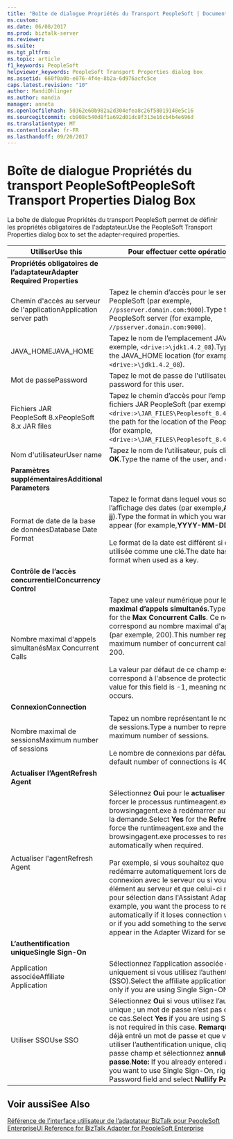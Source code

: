```yaml
---
title: "Boîte de dialogue Propriétés du Transport PeopleSoft | Documents Microsoft"
ms.custom: 
ms.date: 06/08/2017
ms.prod: biztalk-server
ms.reviewer: 
ms.suite: 
ms.tgt_pltfrm: 
ms.topic: article
f1_keywords: PeopleSoft
helpviewer_keywords: PeopleSoft Transport Properties dialog box
ms.assetid: 660f0a0b-e076-4f4e-8b2a-6d976acfc5ce
caps.latest.revision: "10"
author: MandiOhlinger
ms.author: mandia
manager: anneta
ms.openlocfilehash: 50362e60b982a2d304efea8c26f58019148e5c16
ms.sourcegitcommit: cb908c540d8f1a692d01dc8f313e16cb4b4e696d
ms.translationtype: MT
ms.contentlocale: fr-FR
ms.lasthandoff: 09/20/2017
---
```

# <a name="peoplesoft-transport-properties-dialog-box"></a><span data-ttu-id="83a8f-102">Boîte de dialogue Propriétés du transport PeopleSoft</span><span class="sxs-lookup"><span data-stu-id="83a8f-102">PeopleSoft Transport Properties Dialog Box</span></span>
<span data-ttu-id="83a8f-103">La boîte de dialogue Propriétés du transport PeopleSoft permet de définir les propriétés obligatoires de l'adaptateur.</span><span class="sxs-lookup"><span data-stu-id="83a8f-103">Use the PeopleSoft Transport Properties dialog box to set the adapter-required properties.</span></span>  
  
|<span data-ttu-id="83a8f-104">Utiliser</span><span class="sxs-lookup"><span data-stu-id="83a8f-104">Use this</span></span>|<span data-ttu-id="83a8f-105">Pour effectuer cette opération</span><span class="sxs-lookup"><span data-stu-id="83a8f-105">To do this</span></span>|  
|--------------|----------------|  
|<span data-ttu-id="83a8f-106">**Propriétés obligatoires de l’adaptateur**</span><span class="sxs-lookup"><span data-stu-id="83a8f-106">**Adapter Required Properties**</span></span>||  
|<span data-ttu-id="83a8f-107">Chemin d'accès au serveur de l'application</span><span class="sxs-lookup"><span data-stu-id="83a8f-107">Application server path</span></span>|<span data-ttu-id="83a8f-108">Tapez le chemin d’accès pour le serveur de PeopleSoft (par exemple, `//psserver.domain.com:9000`).</span><span class="sxs-lookup"><span data-stu-id="83a8f-108">Type the path for the PeopleSoft server (for example, `//psserver.domain.com:9000`).</span></span>|  
|<span data-ttu-id="83a8f-109">JAVA_HOME</span><span class="sxs-lookup"><span data-stu-id="83a8f-109">JAVA_HOME</span></span>|<span data-ttu-id="83a8f-110">Tapez le nom de l’emplacement JAVA_HOME (par exemple, `<drive:>\jdk1.4.2_08`).</span><span class="sxs-lookup"><span data-stu-id="83a8f-110">Type the name for the JAVA_HOME location (for example, `<drive:>\jdk1.4.2_08`).</span></span>|  
|<span data-ttu-id="83a8f-111">Mot de passe</span><span class="sxs-lookup"><span data-stu-id="83a8f-111">Password</span></span>|<span data-ttu-id="83a8f-112">Tapez le mot de passe de l'utilisateur.</span><span class="sxs-lookup"><span data-stu-id="83a8f-112">Type the password for this user.</span></span>|  
|<span data-ttu-id="83a8f-113">Fichiers JAR PeopleSoft 8.x</span><span class="sxs-lookup"><span data-stu-id="83a8f-113">PeopleSoft 8.x JAR files</span></span>|<span data-ttu-id="83a8f-114">Tapez le chemin d’accès pour l’emplacement des fichiers JAR PeopleSoft (par exemple, `<drive:>\JAR_FILES\Peoplesoft_8.4\psjoa.jar`).</span><span class="sxs-lookup"><span data-stu-id="83a8f-114">Type the path for the location of the PeopleSoft JAR files (for example, `<drive:>\JAR_FILES\Peoplesoft_8.4\psjoa.jar`).</span></span>|  
|<span data-ttu-id="83a8f-115">Nom d'utilisateur</span><span class="sxs-lookup"><span data-stu-id="83a8f-115">User name</span></span>|<span data-ttu-id="83a8f-116">Tapez le nom de l’utilisateur, puis cliquez sur **OK**.</span><span class="sxs-lookup"><span data-stu-id="83a8f-116">Type the name of the user, and click **OK**.</span></span>|  
|<span data-ttu-id="83a8f-117">**Paramètres supplémentaires**</span><span class="sxs-lookup"><span data-stu-id="83a8f-117">**Additional Parameters**</span></span>||  
|<span data-ttu-id="83a8f-118">Format de date de la base de données</span><span class="sxs-lookup"><span data-stu-id="83a8f-118">Database Date Format</span></span>|<span data-ttu-id="83a8f-119">Tapez le format dans lequel vous souhaitez que l’affichage des dates (par exemple,**AAAA-MM-jj**).</span><span class="sxs-lookup"><span data-stu-id="83a8f-119">Type the format in which you want dates to appear (for example,**YYYY-MM-DD**).</span></span><br /><br /> <span data-ttu-id="83a8f-120">Le format de la date est différent si celle-ci est utilisée comme une clé.</span><span class="sxs-lookup"><span data-stu-id="83a8f-120">The date has a different format when used as a key.</span></span>|  
|<span data-ttu-id="83a8f-121">**Contrôle de l’accès concurrentiel**</span><span class="sxs-lookup"><span data-stu-id="83a8f-121">**Concurrency Control**</span></span>||  
|<span data-ttu-id="83a8f-122">Nombre maximal d'appels simultanés</span><span class="sxs-lookup"><span data-stu-id="83a8f-122">Max Concurrent Calls</span></span>|<span data-ttu-id="83a8f-123">Tapez une valeur numérique pour le **nombre maximal d’appels simultanés**.</span><span class="sxs-lookup"><span data-stu-id="83a8f-123">Type a numeric value for the **Max Concurrent Calls**.</span></span> <span data-ttu-id="83a8f-124">Ce nombre correspond au nombre maximal d'appels simultanés (par exemple, 200).</span><span class="sxs-lookup"><span data-stu-id="83a8f-124">This number represents the maximum number of concurrent calls, for example, 200.</span></span><br /><br /> <span data-ttu-id="83a8f-125">La valeur par défaut de ce champ est -1, ce qui correspond à l'absence de protection.</span><span class="sxs-lookup"><span data-stu-id="83a8f-125">The default value for this field is -1, meaning no protection occurs.</span></span>|  
|<span data-ttu-id="83a8f-126">**Connexion**</span><span class="sxs-lookup"><span data-stu-id="83a8f-126">**Connection**</span></span>||  
|<span data-ttu-id="83a8f-127">Nombre maximal de sessions</span><span class="sxs-lookup"><span data-stu-id="83a8f-127">Maximum number of sessions</span></span>|<span data-ttu-id="83a8f-128">Tapez un nombre représentant le nombre maximal de sessions.</span><span class="sxs-lookup"><span data-stu-id="83a8f-128">Type a number to represent the maximum number of sessions.</span></span><br /><br /> <span data-ttu-id="83a8f-129">Le nombre de connexions par défaut est 40.</span><span class="sxs-lookup"><span data-stu-id="83a8f-129">The default number of connections is 40.</span></span>|  
|<span data-ttu-id="83a8f-130">**Actualiser l’Agent**</span><span class="sxs-lookup"><span data-stu-id="83a8f-130">**Refresh Agent**</span></span>||  
|<span data-ttu-id="83a8f-131">Actualiser l'agent</span><span class="sxs-lookup"><span data-stu-id="83a8f-131">Refresh Agent</span></span>|<span data-ttu-id="83a8f-132">Sélectionnez **Oui** pour le **actualiser l’Agent** pour forcer le processus runtimeagent.exe et browsingagent.exe à redémarrer automatiquement à la demande.</span><span class="sxs-lookup"><span data-stu-id="83a8f-132">Select **Yes** for the **Refresh Agent** to force the runtimeagent.exe and the browsingagent.exe processes to restart automatically when required.</span></span><br /><br /> <span data-ttu-id="83a8f-133">Par exemple, si vous souhaitez que le processus redémarre automatiquement lors de la perte de la connexion avec le serveur ou si vous ajoutez un élément au serveur et que celui-ci ne s'affiche pas pour sélection dans l'Assistant Adaptateur.</span><span class="sxs-lookup"><span data-stu-id="83a8f-133">For example, you want the process to restart automatically if it loses connection with the server, or if you add something to the server and it does not appear in the Adapter Wizard for selection.</span></span>|  
|<span data-ttu-id="83a8f-134">**L’authentification unique**</span><span class="sxs-lookup"><span data-stu-id="83a8f-134">**Single Sign-On**</span></span>||  
|<span data-ttu-id="83a8f-135">Application associée</span><span class="sxs-lookup"><span data-stu-id="83a8f-135">Affiliate Application</span></span>|<span data-ttu-id="83a8f-136">Sélectionnez l’application associée dans la liste uniquement si vous utilisez l’authentification unique (SSO).</span><span class="sxs-lookup"><span data-stu-id="83a8f-136">Select the affiliate application from the list only if you are using Single Sign-ON (SSO).</span></span>|  
|<span data-ttu-id="83a8f-137">Utiliser SSO</span><span class="sxs-lookup"><span data-stu-id="83a8f-137">Use SSO</span></span>|<span data-ttu-id="83a8f-138">Sélectionnez **Oui** si vous utilisez l’authentification unique ; un mot de passe n’est pas obligatoire dans ce cas.</span><span class="sxs-lookup"><span data-stu-id="83a8f-138">Select **Yes** if you are using SSO; a password is not required in this case.</span></span> <span data-ttu-id="83a8f-139">**Remarque :** si vous avez déjà entré un mot de passe et que vous souhaitez utiliser l’authentification unique, cliquez sur le mot de passe champ et sélectionnez **annuler le mot de passe**.</span><span class="sxs-lookup"><span data-stu-id="83a8f-139">**Note:**  If you already entered a password and you want to use Single Sign-On, right-click the Password field and select **Nullify Password**.</span></span>|  
  
## <a name="see-also"></a><span data-ttu-id="83a8f-140">Voir aussi</span><span class="sxs-lookup"><span data-stu-id="83a8f-140">See Also</span></span>  
 [<span data-ttu-id="83a8f-141">Référence de l’interface utilisateur de l’adaptateur BizTalk pour PeopleSoft Enterprise</span><span class="sxs-lookup"><span data-stu-id="83a8f-141">UI Reference for BizTalk Adapter for PeopleSoft Enterprise</span></span>](../core/ui-reference-for-biztalk-adapter-for-peoplesoft-enterprise.md)